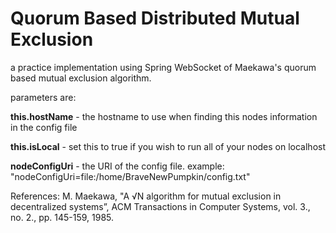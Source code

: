 # Quorum Based Distributed Mutual Exclusion
a practice implementation using Spring WebSocket of Maekawa's quorum based mutual exclusion algorithm.

parameters are:

**this.hostName** - the hostname to use when finding this nodes information in the config file

**this.isLocal** - set this to true if you wish to run all of your nodes on localhost

**nodeConfigUri** - the URI of the config file. example: "nodeConfigUri=file:/home/BraveNewPumpkin/config.txt"


References:
M. Maekawa, "A √N algorithm for mutual exclusion in decentralized systems”, ACM Transactions in Computer Systems, vol. 3., no. 2., pp. 145-159, 1985.
